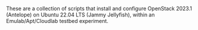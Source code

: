 These are a collection of scripts that install and configure
OpenStack 2023.1 (Antelope) on Ubuntu 22.04 LTS (Jammy Jellyfish), within an Emulab/Apt/Cloudlab
testbed experiment.
